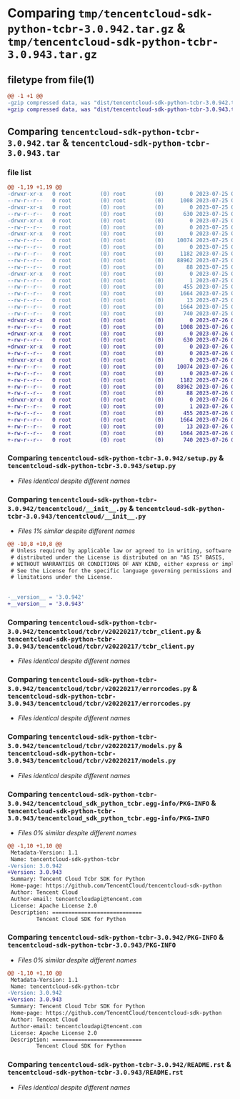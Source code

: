 # Comparing `tmp/tencentcloud-sdk-python-tcbr-3.0.942.tar.gz` & `tmp/tencentcloud-sdk-python-tcbr-3.0.943.tar.gz`

## filetype from file(1)

```diff
@@ -1 +1 @@
-gzip compressed data, was "dist/tencentcloud-sdk-python-tcbr-3.0.942.tar", last modified: Tue Jul 25 04:26:08 2023, max compression
+gzip compressed data, was "dist/tencentcloud-sdk-python-tcbr-3.0.943.tar", last modified: Wed Jul 26 00:44:56 2023, max compression
```

## Comparing `tencentcloud-sdk-python-tcbr-3.0.942.tar` & `tencentcloud-sdk-python-tcbr-3.0.943.tar`

### file list

```diff
@@ -1,19 +1,19 @@
-drwxr-xr-x   0 root         (0) root         (0)        0 2023-07-25 04:26:08.000000 tencentcloud-sdk-python-tcbr-3.0.942/
--rw-r--r--   0 root         (0) root         (0)     1008 2023-07-25 04:26:08.000000 tencentcloud-sdk-python-tcbr-3.0.942/setup.py
-drwxr-xr-x   0 root         (0) root         (0)        0 2023-07-25 04:26:08.000000 tencentcloud-sdk-python-tcbr-3.0.942/tencentcloud/
--rw-r--r--   0 root         (0) root         (0)      630 2023-07-25 04:26:08.000000 tencentcloud-sdk-python-tcbr-3.0.942/tencentcloud/__init__.py
-drwxr-xr-x   0 root         (0) root         (0)        0 2023-07-25 04:26:08.000000 tencentcloud-sdk-python-tcbr-3.0.942/tencentcloud/tcbr/
--rw-r--r--   0 root         (0) root         (0)        0 2023-07-25 04:26:08.000000 tencentcloud-sdk-python-tcbr-3.0.942/tencentcloud/tcbr/__init__.py
-drwxr-xr-x   0 root         (0) root         (0)        0 2023-07-25 04:26:08.000000 tencentcloud-sdk-python-tcbr-3.0.942/tencentcloud/tcbr/v20220217/
--rw-r--r--   0 root         (0) root         (0)    10074 2023-07-25 04:26:08.000000 tencentcloud-sdk-python-tcbr-3.0.942/tencentcloud/tcbr/v20220217/tcbr_client.py
--rw-r--r--   0 root         (0) root         (0)        0 2023-07-25 04:26:08.000000 tencentcloud-sdk-python-tcbr-3.0.942/tencentcloud/tcbr/v20220217/__init__.py
--rw-r--r--   0 root         (0) root         (0)     1182 2023-07-25 04:26:08.000000 tencentcloud-sdk-python-tcbr-3.0.942/tencentcloud/tcbr/v20220217/errorcodes.py
--rw-r--r--   0 root         (0) root         (0)    88962 2023-07-25 04:26:08.000000 tencentcloud-sdk-python-tcbr-3.0.942/tencentcloud/tcbr/v20220217/models.py
--rw-r--r--   0 root         (0) root         (0)       88 2023-07-25 04:26:08.000000 tencentcloud-sdk-python-tcbr-3.0.942/setup.cfg
-drwxr-xr-x   0 root         (0) root         (0)        0 2023-07-25 04:26:08.000000 tencentcloud-sdk-python-tcbr-3.0.942/tencentcloud_sdk_python_tcbr.egg-info/
--rw-r--r--   0 root         (0) root         (0)        1 2023-07-25 04:26:08.000000 tencentcloud-sdk-python-tcbr-3.0.942/tencentcloud_sdk_python_tcbr.egg-info/dependency_links.txt
--rw-r--r--   0 root         (0) root         (0)      455 2023-07-25 04:26:08.000000 tencentcloud-sdk-python-tcbr-3.0.942/tencentcloud_sdk_python_tcbr.egg-info/SOURCES.txt
--rw-r--r--   0 root         (0) root         (0)     1664 2023-07-25 04:26:08.000000 tencentcloud-sdk-python-tcbr-3.0.942/tencentcloud_sdk_python_tcbr.egg-info/PKG-INFO
--rw-r--r--   0 root         (0) root         (0)       13 2023-07-25 04:26:08.000000 tencentcloud-sdk-python-tcbr-3.0.942/tencentcloud_sdk_python_tcbr.egg-info/top_level.txt
--rw-r--r--   0 root         (0) root         (0)     1664 2023-07-25 04:26:08.000000 tencentcloud-sdk-python-tcbr-3.0.942/PKG-INFO
--rw-r--r--   0 root         (0) root         (0)      740 2023-07-25 04:26:08.000000 tencentcloud-sdk-python-tcbr-3.0.942/README.rst
+drwxr-xr-x   0 root         (0) root         (0)        0 2023-07-26 00:44:56.000000 tencentcloud-sdk-python-tcbr-3.0.943/
+-rw-r--r--   0 root         (0) root         (0)     1008 2023-07-26 00:44:56.000000 tencentcloud-sdk-python-tcbr-3.0.943/setup.py
+drwxr-xr-x   0 root         (0) root         (0)        0 2023-07-26 00:44:56.000000 tencentcloud-sdk-python-tcbr-3.0.943/tencentcloud/
+-rw-r--r--   0 root         (0) root         (0)      630 2023-07-26 00:44:56.000000 tencentcloud-sdk-python-tcbr-3.0.943/tencentcloud/__init__.py
+drwxr-xr-x   0 root         (0) root         (0)        0 2023-07-26 00:44:56.000000 tencentcloud-sdk-python-tcbr-3.0.943/tencentcloud/tcbr/
+-rw-r--r--   0 root         (0) root         (0)        0 2023-07-26 00:44:56.000000 tencentcloud-sdk-python-tcbr-3.0.943/tencentcloud/tcbr/__init__.py
+drwxr-xr-x   0 root         (0) root         (0)        0 2023-07-26 00:44:56.000000 tencentcloud-sdk-python-tcbr-3.0.943/tencentcloud/tcbr/v20220217/
+-rw-r--r--   0 root         (0) root         (0)    10074 2023-07-26 00:44:56.000000 tencentcloud-sdk-python-tcbr-3.0.943/tencentcloud/tcbr/v20220217/tcbr_client.py
+-rw-r--r--   0 root         (0) root         (0)        0 2023-07-26 00:44:56.000000 tencentcloud-sdk-python-tcbr-3.0.943/tencentcloud/tcbr/v20220217/__init__.py
+-rw-r--r--   0 root         (0) root         (0)     1182 2023-07-26 00:44:56.000000 tencentcloud-sdk-python-tcbr-3.0.943/tencentcloud/tcbr/v20220217/errorcodes.py
+-rw-r--r--   0 root         (0) root         (0)    88962 2023-07-26 00:44:56.000000 tencentcloud-sdk-python-tcbr-3.0.943/tencentcloud/tcbr/v20220217/models.py
+-rw-r--r--   0 root         (0) root         (0)       88 2023-07-26 00:44:56.000000 tencentcloud-sdk-python-tcbr-3.0.943/setup.cfg
+drwxr-xr-x   0 root         (0) root         (0)        0 2023-07-26 00:44:56.000000 tencentcloud-sdk-python-tcbr-3.0.943/tencentcloud_sdk_python_tcbr.egg-info/
+-rw-r--r--   0 root         (0) root         (0)        1 2023-07-26 00:44:56.000000 tencentcloud-sdk-python-tcbr-3.0.943/tencentcloud_sdk_python_tcbr.egg-info/dependency_links.txt
+-rw-r--r--   0 root         (0) root         (0)      455 2023-07-26 00:44:56.000000 tencentcloud-sdk-python-tcbr-3.0.943/tencentcloud_sdk_python_tcbr.egg-info/SOURCES.txt
+-rw-r--r--   0 root         (0) root         (0)     1664 2023-07-26 00:44:56.000000 tencentcloud-sdk-python-tcbr-3.0.943/tencentcloud_sdk_python_tcbr.egg-info/PKG-INFO
+-rw-r--r--   0 root         (0) root         (0)       13 2023-07-26 00:44:56.000000 tencentcloud-sdk-python-tcbr-3.0.943/tencentcloud_sdk_python_tcbr.egg-info/top_level.txt
+-rw-r--r--   0 root         (0) root         (0)     1664 2023-07-26 00:44:56.000000 tencentcloud-sdk-python-tcbr-3.0.943/PKG-INFO
+-rw-r--r--   0 root         (0) root         (0)      740 2023-07-26 00:44:56.000000 tencentcloud-sdk-python-tcbr-3.0.943/README.rst
```

### Comparing `tencentcloud-sdk-python-tcbr-3.0.942/setup.py` & `tencentcloud-sdk-python-tcbr-3.0.943/setup.py`

 * *Files identical despite different names*

### Comparing `tencentcloud-sdk-python-tcbr-3.0.942/tencentcloud/__init__.py` & `tencentcloud-sdk-python-tcbr-3.0.943/tencentcloud/__init__.py`

 * *Files 1% similar despite different names*

```diff
@@ -10,8 +10,8 @@
 # Unless required by applicable law or agreed to in writing, software
 # distributed under the License is distributed on an "AS IS" BASIS,
 # WITHOUT WARRANTIES OR CONDITIONS OF ANY KIND, either express or implied.
 # See the License for the specific language governing permissions and
 # limitations under the License.
 
 
-__version__ = '3.0.942'
+__version__ = '3.0.943'
```

### Comparing `tencentcloud-sdk-python-tcbr-3.0.942/tencentcloud/tcbr/v20220217/tcbr_client.py` & `tencentcloud-sdk-python-tcbr-3.0.943/tencentcloud/tcbr/v20220217/tcbr_client.py`

 * *Files identical despite different names*

### Comparing `tencentcloud-sdk-python-tcbr-3.0.942/tencentcloud/tcbr/v20220217/errorcodes.py` & `tencentcloud-sdk-python-tcbr-3.0.943/tencentcloud/tcbr/v20220217/errorcodes.py`

 * *Files identical despite different names*

### Comparing `tencentcloud-sdk-python-tcbr-3.0.942/tencentcloud/tcbr/v20220217/models.py` & `tencentcloud-sdk-python-tcbr-3.0.943/tencentcloud/tcbr/v20220217/models.py`

 * *Files identical despite different names*

### Comparing `tencentcloud-sdk-python-tcbr-3.0.942/tencentcloud_sdk_python_tcbr.egg-info/PKG-INFO` & `tencentcloud-sdk-python-tcbr-3.0.943/tencentcloud_sdk_python_tcbr.egg-info/PKG-INFO`

 * *Files 0% similar despite different names*

```diff
@@ -1,10 +1,10 @@
 Metadata-Version: 1.1
 Name: tencentcloud-sdk-python-tcbr
-Version: 3.0.942
+Version: 3.0.943
 Summary: Tencent Cloud Tcbr SDK for Python
 Home-page: https://github.com/TencentCloud/tencentcloud-sdk-python
 Author: Tencent Cloud
 Author-email: tencentcloudapi@tencent.com
 License: Apache License 2.0
 Description: ============================
         Tencent Cloud SDK for Python
```

### Comparing `tencentcloud-sdk-python-tcbr-3.0.942/PKG-INFO` & `tencentcloud-sdk-python-tcbr-3.0.943/PKG-INFO`

 * *Files 0% similar despite different names*

```diff
@@ -1,10 +1,10 @@
 Metadata-Version: 1.1
 Name: tencentcloud-sdk-python-tcbr
-Version: 3.0.942
+Version: 3.0.943
 Summary: Tencent Cloud Tcbr SDK for Python
 Home-page: https://github.com/TencentCloud/tencentcloud-sdk-python
 Author: Tencent Cloud
 Author-email: tencentcloudapi@tencent.com
 License: Apache License 2.0
 Description: ============================
         Tencent Cloud SDK for Python
```

### Comparing `tencentcloud-sdk-python-tcbr-3.0.942/README.rst` & `tencentcloud-sdk-python-tcbr-3.0.943/README.rst`

 * *Files identical despite different names*

